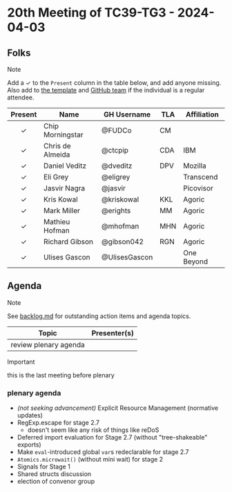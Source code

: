 # 20th Meeting of TC39-TG3 - 2024-04-03

## Folks

> [!NOTE]
> Add a ✓ to the `Present` column in the table below, and add anyone missing. Also add to [the template](../template.md) and [GitHub team](https://github.com/orgs/tc39/teams/tg3) if the individual is a regular attendee.

| Present | Name             | GH Username     | TLA | Affiliation |
| :-----: | ---------------- | --------------- | --- | ----------- |
|    ✓    | Chip Morningstar | @FUDCo          | CM  |             |
|    ✓    | Chris de Almeida | @ctcpip         | CDA | IBM         |
|    ✓    | Daniel Veditz    | @dveditz        | DPV | Mozilla     |
|    ✓    | Eli Grey         | @eligrey        |     | Transcend   |
|    ✓    | Jasvir Nagra     | @jasvir         |     | Picovisor   |
|    ✓    | Kris Kowal       | @kriskowal      | KKL | Agoric      |
|    ✓    | Mark Miller      | @erights        | MM  | Agoric      |
|    ✓    | Mathieu Hofman   | @mhofman        | MHN | Agoric      |
|    ✓    | Richard Gibson   | @gibson042      | RGN | Agoric      |
|    ✓    | Ulises Gascon    | @UlisesGascon   |     | One Beyond  |

## Agenda

> [!NOTE]
> See [backlog.md](../backlog.md) for outstanding action items and agenda topics.

| Topic                 | Presenter(s) |
| --------------------- | ------------ |
| review plenary agenda |              |

> [!IMPORTANT]
> this is the last meeting before plenary

### plenary agenda

- _(not seeking advancement)_ Explicit Resource Management (normative updates)
- RegExp.escape for stage 2.7
  - doesn't seem like any risk of things like reDoS
- Deferred import evaluation for Stage 2.7 (without "tree-shakeable" exports)
- Make `eval`-introduced global `var`s redeclarable for stage 2.7
- `Atomics.microwait()` (without mini wait) for stage 2
- Signals for Stage 1
- Shared structs discussion
- election of convenor group
